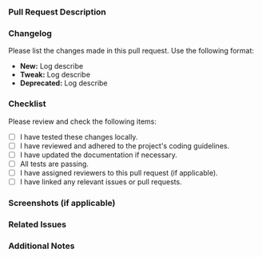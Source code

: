 ### Pull Request Description

<!-- Provide a brief description of the changes introduced by this pull request. -->

### Changelog

Please list the changes made in this pull request. Use the following format:

- **New:** Log describe
- **Tweak:** Log describe
- **Deprecated:** Log describe

### Checklist

Please review and check the following items:

- [ ] I have tested these changes locally.
- [ ] I have reviewed and adhered to the project's coding guidelines.
- [ ] I have updated the documentation if necessary.
- [ ] All tests are passing.
- [ ] I have assigned reviewers to this pull request (if applicable).
- [ ] I have linked any relevant issues or pull requests.

### Screenshots (if applicable)

<!-- Include screenshots or images to visually showcase the changes, if relevant. -->

### Related Issues

<!-- Link to any related issues by mentioning them (e.g., #123) -->

### Additional Notes

<!-- Add any additional context, details, or notes that may be relevant to this pull request. -->
